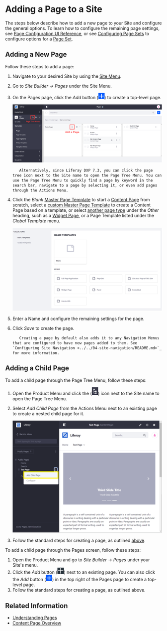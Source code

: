 # Adding a Page to a Site

The steps below describe how to add a new page to your Site and configure the general options. To learn how to configure the remaining page settings, see [Page Configuration UI Reference](../page-settings/page-configuration-ui-reference.md), or see [Configuring Page Sets](../page-settings/configuring-page-sets.md) to configure options for a [Page Set](../understanding-pages/understanding-pages.md#page-sets).

## Adding a New Page

Follow these steps to add a page:

1. Navigate to your desired Site by using the [Site Menu](../../../getting-started/navigating-dxp.md#site-menu).

1. Go to _Site Builder_ &rarr; _Pages_ under the Site Menu.

1. On the Pages page, click the _Add_ button (![Add](../../../images/icon-add.png)) to create a top-level page.

    ![The Pages screen lets you edit your Site pages as a whole.](./adding-a-page-to-a-site/images/01.png)

    ```tip::
       Alternatively, since Liferay DXP 7.3, you can click the page tree icon next to the Site name to open the Page Tree Menu. You can use the Page Tree Menu to quickly find a page by keyword in the search bar, navigate to a page by selecting it, or even add pages through the Actions Menu.
    ```

1. Click the _Blank_ [Master Page Template](../defining-headers-and-footers/master-page-templates.md) to start a [Content Page](../understanding-pages/understanding-pages.md#page-types) from scratch, select a [custom Master Page Template](../defining-headers-and-footers/creating-a-master-page-template.md) to create a Content Page based on a template, or select [another page type](../understanding-pages/other-page-types.md) under the _Other_ heading, such as a [Widget Page](../understanding-pages/understanding-pages.md#widget-pages), or a Page Template listed under the _Global Template_ menu.

    ![You must select a page type when adding pages.](./adding-a-page-to-a-site/images/04.png)

1. Enter a Name and configure the remaining settings for the page.

1. Click _Save_ to create the page.

    ```tip::
       Creating a page by default also adds it to any Navigation Menus that are configured to have new pages added to them. See `Configuring Site Navigation <../../04-site-navigation/README.md>`_ for more information.
    ```

## Adding a Child Page

To add a child page through the Page Tree Menu, follow these steps:

1. Open the Product Menu and click the (![icon-page-tree](../../../images/icon-page-tree.png)) icon next to the Site name to open the Page Tree Menu.
1. Select _Add Child Page_ from the Actions Menu next to an existing page to create a nested child page for it.

    ![Adding a Child Page using the Page Tree menu.](adding-a-page-to-a-site/images/05.png)

1. Follow the standard steps for creating a page, as outlined [above](#adding-a-new-page).

To add a child page through the Pages screen, follow these steps:

1. Open the Product Menu and go to _Site Builder_ &rarr; _Pages_ under your Site's menu.
1. Click the _Add_ button (![Add](../../../images/icon-add-app.png)) next to an existing page. You can also click the _Add_ button (![Add](../../../images/icon-add.png)) in the top right of the Pages page to create a top-level page.
1. Follow the standard steps for creating a page, as outlined above.

## Related Information

-   [Understanding Pages](../understanding-pages/understanding-pages.md)
-   [Content Page Overview](../building-and-managing-content-pages/content-pages-overview.md)
